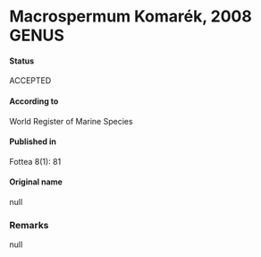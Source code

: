 Macrospermum Komarék, 2008 GENUS
=======

#### Status
ACCEPTED

#### According to
World Register of Marine Species

#### Published in
Fottea 8(1): 81

#### Original name
null

### Remarks
null